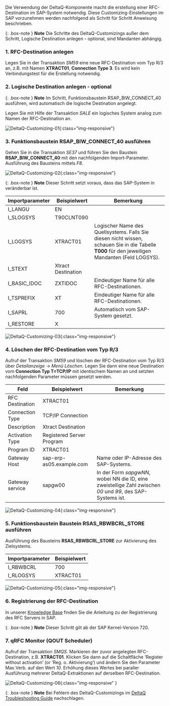 Die Verwendung der DeltaQ-Komponente macht die erstellung einer RFC-Destination im SAP-System notwendig.
Diese Customizing-Einstellungen im SAP vorzunehmen werden nachfolgend als Schritt für Schritt Anweisung beschrieben.

{: .box-note }
**Note** Die Schritte des DeltaQ-Customizings außer dem Schritt, Logische Destination anlegen - optional, sind Mandanten abhängig.

### 1. RFC-Destination anlegen
Legen Sie in der Transaktion *SM59* eine neue RFC-Destination vom Typ R/3 an, z.B. mit Namen **XTRACT01**, **Connection Type 3**. Es wird kein Verbindungstest für die Erstellung notwendig.

### 2. Logische Destination anlegen - optional

{: .box-note }
**Note** Im Schritt, Funktionsbaustein RSAP_BIW_CONNECT_40 ausführen, wird automatisch die logische Destination angelegt. 

Legen Sie mit Hilfe der Transaktion *SALE* ein logisches System analog zum Namen der RFC-Destination an.

![DeltaQ-Customizing-01](/img/content/DeltaQ-Customizing-01.png){:class="img-responsive"}

### 3. Funktionsbaustein RSAP_BIW_CONNECT_40 ausführen
Gehen Sie in die Transaktion *SE37* und führen Sie den Baustein **RSAP_BIW_CONNECT_40** mit den nachfolgenden Import-Parameter. <br>
Ausführung des Bausteins mittels *F8*.

![DeltaQ-Customizing-02](/img/content/DeltaQ-Customizing-02.png){:class="img-responsive"}

{: .box-note }
**Note** Dieser Schritt setzt voraus, dass das SAP-System in veränderbar ist.

Importparameter | Beispielwert | Bemerkung
------------ | ------------- | ------------
I_LANGU | EN
I_SLOGSYS | T90CLNT090
I_LOGSYS | XTRACT01 | Logischer Name des Quellsystems. Falls Sie diesen nicht wissen, schauen Sie in die Tabelle **T000** für den jeweiligen Mandanten (Feld LOGSYS).
I_STEXT | Xtract Destination
I_BASIC_IDOC | ZXTIDOC | Eindeutiger Name für alle RFC-Destinationen.
I_TSPREFIX | XT | Eindeutiger Name für alle RFC-Destinationen.
I_SAPRL | 700 | Automatisch vom SAP-System gesetzt.
I_RESTORE | X

![DeltaQ-Customizing-03](/img/content/DeltaQ-Customizing-03.png){:class="img-responsive"}

### 4. Löschen der RFC-Destination vom Typ R/3 
Aufruf der Transaktion *SM59* und löschen der RFC-Destination vom Typ R/3 über *Detailanzeige -> Menü Löschen*. 
Legen Sie dann eine neue Destination vom **Connection Typ T=TCP/IP** mit identischem Namen an und setzten nachfolgenden Parameter müssen gesetzt werden.

Feld | Beispielwert | Bemerkung
------------ | ------------- | ------------
RFC Destination | XTRACT01 |
Connection Type | TCP/IP Connection |
Description | Xtract Destination | 
Activation Type | Registered Server Program |
Program ID | XTRACT01 |
Gateway Host | sap-erp-as05.example.com | Name oder IP-Adresse des SAP-Systems.
Gateway service | sapgw00 | In der Form *sapgwNN*, wobei NN die ID, eine zweistellige Zahl zwischen *00* und *99*, des SAP-Systems ist.

![DeltaQ-Customizing-04](/img/content/DeltaQ-Customizing-04.png){:class="img-responsive"}

### 5. Funktionsbaustein Baustein RSAS_RBWBCRL_STORE ausführen
Ausführung des Bausteins **RSAS_RBWBCRL_STORE** zur Aktivierung des Zielsystems.

Importparameter | Beispielwert 
------------ | -------------
I_RBWBCRL | 700 
I_RLOGSYS | XTRACT01

![DeltaQ-Customizing-05](/img/content/DeltaQ-Customizing-05.png){:class="img-responsive"}

### 6. Registrierung der RFC-Destination  
In unserer [Knowledge Base](https://kb.theobald-software.com/sap/registering-rfc-server-in-sap-releases-in-kernel-release-720-and-higher) finden Sie die Anleitung zu der Registrierung des RFC Servers in SAP. 

{: .box-note }
**Note** Dieser Schritt gilt ab der SAP Kernel-Version 720.

### 7. qRFC Monitor (QOUT Scheduler)
Aufruf der Transaktion *SMQS*. Markieren der zuvor angelegten RFC-Destination, z.B. **XTRACT01**. Klicken Sie dann auf die Schaltfläche ‘Register without activation’ (or ‘Reg. o. Aktivierung’) und ändern Sie den Parameter Max.Verb. auf den Wert *10*. 
Erhöhung dieses Wertes bei paraller Ausführung mehrerer DeltaQ-Extraktionen auf derselben RFC-Destination.

![DeltaQ-Customizing-06](/img/content/DeltaQ-Customizing-06.png){:class="img-responsive" }

{: .box-note }
**Note** Bei Fehlern des DeltaQ-Customizings im [DeltaQ Troubleshooting Guide](https://kb.theobald-software.com/troubleshooting/deltaq-troubleshooting-guide) nachschlagen.
